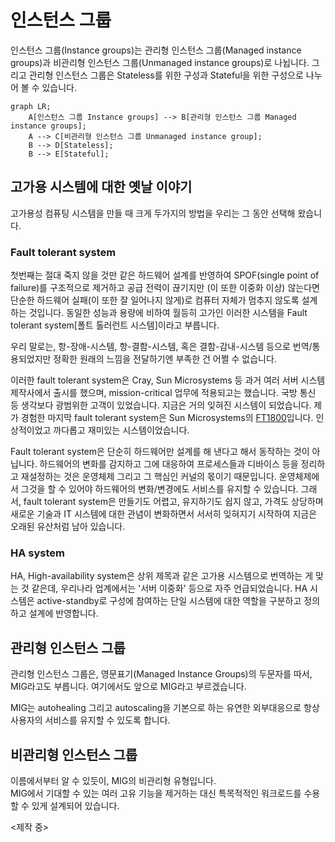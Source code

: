 # 인스턴스 그룹

인스턴스 그룹(Instance groups)는
관리형 인스턴스 그룹(Managed instance groups)과
비관리형 인스턴스 그룹(Unmanaged instance groups)로 나뉩니다. 
그리고 관리형 인스턴스 그룹은 Stateless를 위한 구성과 Stateful을 위한 구성으로 나누어 볼 수 있습니다.

```mermaid
graph LR;
    A[인스턴스 그룹 Instance groups] --> B[관리형 인스턴스 그룹 Managed instance groups];
    A --> C[비관리형 인스턴스 그룹 Unmanaged instance group];
    B --> D[Stateless];
    B --> E[Stateful];
```

## 고가용 시스템에 대한 옛날 이야기

고가용성 컴퓨팅 시스템을 만들 때 크게 두가지의 방법을 우리는 그 동안 선택해 왔습니다. 

### Fault tolerant system

첫번째는 절대 죽지 않을 것만 같은 하드웨어 설계를 반영하여 SPOF(single point of failure)를 구조적으로 
제거하고 공급 전력이 끊기지만 (이 또한 이중화 이상) 않는다면 단순한 하드웨어 실패(이 또한 잘 일어나지 않게)로
컴퓨터 자체가 멈추지 않도록 설계하는 것입니다. 동일한 성능과 용량에 비하여 월등히 고가인 이러한 시스템을
Fault tolerant system[폴트 톨러런트 시스템]이라고 부릅니다.

우리 말로는, 항-장애-시스템, 항-결함-시스템, 혹은 결함-감내-시스템 등으로 
번역/통용되었지만 정확한 원래의 느낌을 전달하기엔
부족한 건 어쩔 수 없습니다.

이러한 fault tolerant system은 Cray, Sun Microsystems 등 
과거 여러 서버 시스템 제작사에서 출시를 했으며, 
mission-critical 업무에 적용되고는 했습니다. 국방 통신 등 생각보다 광범위한 고객이 있었습니다.
지금은 거의 잊혀진 시스템이 되었습니다. 제가 경험한 마지막 fault tolerant system은 
Sun Microsystems의 [FT1800](https://docs.oracle.com/cd/E19102-01/n1800.srvr/index.html)입니다. 
인상적이었고 까다롭고 재미있는 시스템이었습니다.

Fault tolerant system은 단순히 하드웨어만 설계를 해 낸다고 해서 동작하는 것이 아닙니다.
하드웨어의 변화를 감지하고 그에 대응하여 프로세스들과 디바이스 등을 정리하고 재설정하는 것은
운영체제 그리고 그 핵심인 커널의 몫이기 때문입니다. 운영체제에서 그것을 할 수 있어야 
하드웨어의 변화/변경에도 서비스를 유지할 수 있습니다.
그래서, fault tolerant system은 만들기도 어렵고, 유지하기도 쉽지 않고, 가격도 상당하며 
새로운 기술과 IT 시스템에 대한 관념이 변화하면서 서서히 잊혀지기 시작하여 지금은
오래된 유산처럼 남아 있습니다.

### HA system

HA, High-availability system은 상위 제목과 같은 고가용 시스템으로 번역하는 게 
맞는 것 같은데, 우리나라 업계에서는 '서버 이중화' 등으로 자주 언급되었습니다.
HA 시스템은 active-standby로 구성에 참여하는 단일 시스템에 대한 역할을 구분하고 정의하고 
설계에 반영합니다. 

## 관리형 인스턴스 그룹

관리형 인스턴스 그룹은, 영문표기(Managed Instance Groups)의 두문자를 따서, MIG라고도 부릅니다.
여기에서도 앞으로 MIG라고 부르겠습니다.

MIG는 autohealing 그리고 autoscaling을 기본으로 하는 유연한 외부대응으로 
항상 사용자의 서비스를 유지할 수 있도록 합니다.

## 비관리형 인스턴스 그룹

이름에서부터 알 수 있듯이, MIG의 비관리형 유형입니다.  
MIG에서 기대할 수 있는 여러 고유 기능을 제거하는 대신
특목적적인 워크로드를 수용할 수 있게 설계되어 있습니다.

<제작 중>
